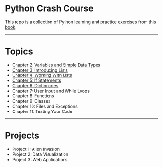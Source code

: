 # Python Crash Course

This repo is a collection of Python learning and practice exercises from this [book](http://bedford-computing.co.uk/learning/wp-content/uploads/2015/10/No.Starch.Python.Oct_.2015.ISBN_.1593276036.pdf).

---

# Topics

* [Chapter 2: Variables and Simple Data Types](https://github.com/rrmangum/Python_Crash_Course/blob/main/Chapter_2.py)
* [Chapter 3: Introducing Lists](https://github.com/rrmangum/Python_Crash_Course/blob/main/Chapter_3.py)
* [Chapter 4: Working With Lists](https://github.com/rrmangum/Python_Crash_Course/blob/main/Chapter_4.py)
* [Chapter 5: If Statements](https://github.com/rrmangum/Python_Crash_Course/blob/main/Chapter_5.py)
* [Chapter 6: Dictionaries](https://github.com/rrmangum/Python_Crash_Course/blob/main/Chapter_6.py)
* [Chapter 7: User Input and While Loops](https://github.com/rrmangum/Python_Crash_Course/blob/main/Chapter_7.py)
* Chapter 8: Functions
* Chapter 9: Classes
* Chapter 10: Files and Exceptions
* Chapter 11: Testing Your Code

---

# Projects

* Project 1: Alien Invasion
* Project 2: Data Visualization
* Project 3: Web Applications
